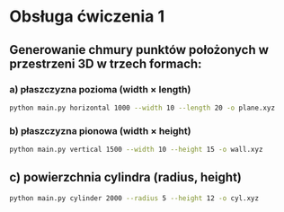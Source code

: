# Obsługa ćwiczenia 1

## Generowanie chmury punktów położonych w przestrzeni 3D w trzech formach:

### a) płaszczyzna pozioma (width × length)
```bash
python main.py horizontal 1000 --width 10 --length 20 -o plane.xyz

```

### b) płaszczyzna pionowa (width × height)
```bash
python main.py vertical 1500 --width 10 --height 15 -o wall.xyz

```

## c) powierzchnia cylindra (radius, height)
```bash
python main.py cylinder 2000 --radius 5 --height 12 -o cyl.xyz
```

